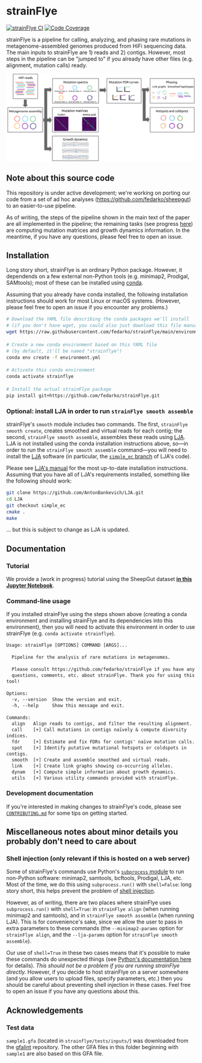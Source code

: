 # strainFlye

<a href="https://github.com/fedarko/strainFlye/actions/workflows/main.yml"><img src="https://github.com/fedarko/strainFlye/actions/workflows/main.yml/badge.svg" alt="strainFlye CI" /></a>
<a href="https://codecov.io/gh/fedarko/strainFlye"><img src="https://codecov.io/gh/fedarko/strainFlye/branch/main/graph/badge.svg" alt="Code Coverage" /></a>

strainFlye is a pipeline for calling, analyzing, and phasing rare mutations
in metagenome-assembled genomes produced from HiFi sequencing data. The main
inputs to strainFlye are 1) reads and 2) contigs.
However, most steps in the pipeline can be "jumped to" if you already have
other files (e.g. alignment, mutation calls) ready.

<img src="https://github.com/fedarko/strainFlye/raw/main/docs/strainflye-pipeline.png" alt="strainFlye pipeline diagram" />

## Note about this source code

This repository is under active development; we're working on porting our code
from a set of ad hoc analyses (https://github.com/fedarko/sheepgut) to an
easier-to-use pipeline.

As of writing, the steps of the pipeline shown in the
main text of the paper are all implemented in the pipeline; the remaining
tasks (see progress [here](https://github.com/fedarko/strainFlye/issues/1))
are computing mutation matrices and growth dynamics information.
In the meantime, if you have any questions, please feel free to open an issue.

## Installation

Long story short, strainFlye is an ordinary Python package. However, it
dependends on a few external non-Python tools (e.g. minimap2, Prodigal,
SAMtools); most of these can be installed using [conda](https://conda.io).

Assuming that you already have conda installed, the following installation
instructions should work for most Linux or macOS systems. (However, please feel
free to open an issue if you encounter any problems.)

```bash
# Download the YAML file describing the conda packages we'll install
# (if you don't have wget, you could also just download this file manually)
wget https://raw.githubusercontent.com/fedarko/strainFlye/main/environment.yml

# Create a new conda environment based on this YAML file
# (by default, it'll be named "strainflye")
conda env create -f environment.yml

# Activate this conda environment
conda activate strainflye

# Install the actual strainFlye package
pip install git+https://github.com/fedarko/strainFlye.git
```

### Optional: install LJA in order to run `strainFlye smooth assemble`

strainFlye's `smooth` module includes two commands. The first,
`strainFlye smooth create`, creates smoothed and virtual reads for each contig;
the second, `strainFlye smooth assemble`, assembles these reads using
[LJA](https://github.com/AntonBankevich/LJA). LJA is not installed using the
conda installation instructions above, so—in order to run the
`strainFlye smooth assemble` command—you will need to
install the [LJA](https://github.com/AntonBankevich/LJA) software (in
particular, the
[`simple_ec` branch](https://github.com/AntonBankevich/LJA/tree/simple_ec) of
LJA's code).

Please see [LJA's manual](https://github.com/AntonBankevich/LJA/blob/main/docs/lja_manual.md)
for the most up-to-date installation instructions. Assuming that you have all
of LJA's requirements installed, something like the following should work:

```bash
git clone https://github.com/AntonBankevich/LJA.git
cd LJA
git checkout simple_ec
cmake .
make
```

... but this is subject to change as LJA is updated.

## Documentation

### Tutorial

We provide a (work in progress) tutorial using the SheepGut dataset
**[in this Jupyter Notebook](https://nbviewer.org/github/fedarko/strainFlye/blob/main/docs/SheepGutExample.ipynb)**.

### Command-line usage

If you installed strainFlye using the steps shown above (creating a conda
environment and installing strainFlye and its dependencies into this
environment), then you will need to activate this environment in order to use
strainFlye (e.g. `conda activate strainflye`).

<!-- STARTDOCS -->
```
Usage: strainFlye [OPTIONS] COMMAND [ARGS]...

  Pipeline for the analysis of rare mutations in metagenomes.

  Please consult https://github.com/fedarko/strainFlye if you have any
  questions, comments, etc. about strainFlye. Thank you for using this tool!

Options:
  -v, --version  Show the version and exit.
  -h, --help     Show this message and exit.

Commands:
  align   Align reads to contigs, and filter the resulting alignment.
  call    [+] Call mutations in contigs naïvely & compute diversity indices.
  fdr     [+] Estimate and fix FDRs for contigs' naïve mutation calls.
  spot    [+] Identify putative mutational hotspots or coldspots in contigs.
  smooth  [+] Create and assemble smoothed and virtual reads.
  link    [+] Create link graphs showing co-occurring alleles.
  dynam   [+] Compute simple information about growth dynamics.
  utils   [+] Various utility commands provided with strainFlye.
```

### Development documentation

If you're interested in making changes to strainFlye's code, please see
[`CONTRIBUTING.md`](https://github.com/fedarko/strainFlye/blob/main/CONTRIBUTING.md)
for some tips on getting started.

## Miscellaneous notes about minor details you probably don't need to care about

### Shell injection (only relevant if this is hosted on a web server)

Some of strainFlye's commands use Python's
[`subprocess` module](https://docs.python.org/3/library/subprocess.html) to run
non-Python software: minimap2, samtools, bcftools, Prodigal, LJA, etc.
Most of the time, we do this using `subprocess.run()` with `shell=False`:
long story short, this helps prevent the problem of
[shell injection](https://en.wikipedia.org/wiki/Code_injection#Shell_injection).

However, as of writing, there are two places where strainFlye uses
`subprocess.run()` with `shell=True`: in `strainFlye align` (when running
minimap2 and samtools), and in `strainFlye smooth assemble` (when running LJA).
This is for convenience's sake, since we allow the user to pass in extra
parameters to these commands (the `--minimap2-params` option for `strainFlye
align`, and the `--lja-params` option for `strainFlye smooth assemble`).

Our use of `shell=True` in these two cases means that it's possible to make
these commands do unexpected things (see
[Python's documentation here](https://docs.python.org/3/library/subprocess.html#security-considerations) for details).
*This should not be a problem if you are running strainFlye directly.* However,
if you decide to host strainFlye on a server somewhere (and you allow users to
upload files, specify parameters, etc.) then you should be careful about
preventing shell injection in these cases. Feel free to open an issue if you
have any questions about this.

## Acknowledgements

### Test data
`sample1.gfa` (located in `strainflye/tests/inputs/`)
was downloaded from the [gfalint](https://github.com/sjackman/gfalint)
repository. The other GFA files in this folder beginning with `sample1` are
also based on this GFA file.
